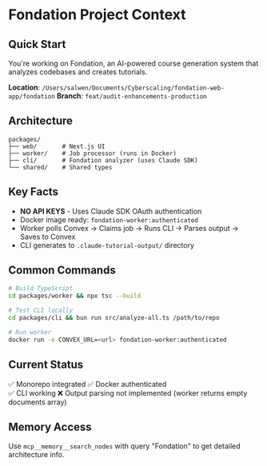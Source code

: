 # Fondation Project Context

## Quick Start
You're working on Fondation, an AI-powered course generation system that analyzes codebases and creates tutorials.

**Location**: `/Users/salwen/Documents/Cyberscaling/fondation-web-app/fondation`
**Branch**: `feat/audit-enhancements-production`

## Architecture
```
packages/
├── web/       # Next.js UI
├── worker/    # Job processor (runs in Docker)  
├── cli/       # Fondation analyzer (uses Claude SDK)
└── shared/    # Shared types
```

## Key Facts
- **NO API KEYS** - Uses Claude SDK OAuth authentication
- Docker image ready: `fondation-worker:authenticated`
- Worker polls Convex → Claims job → Runs CLI → Parses output → Saves to Convex
- CLI generates to `.claude-tutorial-output/` directory

## Common Commands
```bash
# Build TypeScript
cd packages/worker && npx tsc --build

# Test CLI locally
cd packages/cli && bun run src/analyze-all.ts /path/to/repo

# Run worker
docker run -e CONVEX_URL=<url> fondation-worker:authenticated
```

## Current Status
✅ Monorepo integrated
✅ Docker authenticated  
✅ CLI working
❌ Output parsing not implemented (worker returns empty documents array)

## Memory Access
Use `mcp__memory__search_nodes` with query "Fondation" to get detailed architecture info.
